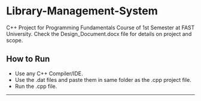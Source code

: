 # Library-Management-System
C++ Project for Programming Fundamentals Course of 1st Semester at FAST University.
Check the Design_Document.docx file for details on project and scope.  
## How to Run
* Use any C++ Compiler/IDE.  
* Use the .dat files and paste them in same folder as the .cpp project file.  
* Run the .cpp file.  
---
